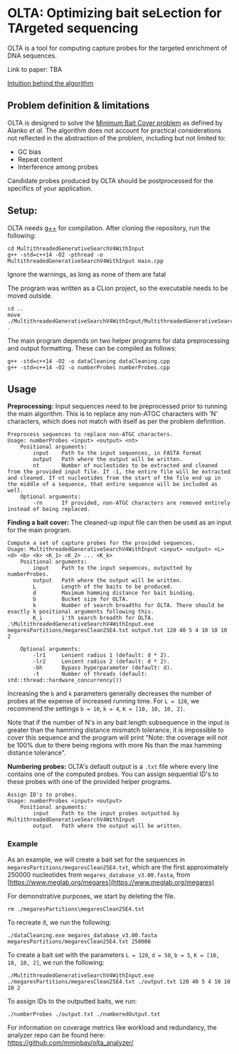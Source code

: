 # OLTA: Optimizing bait seLection for TArgeted sequencing
OLTA is a tool for computing capture probes for the targeted enrichment of DNA sequences.

Link to paper: TBA

[Intuition behind the algorithm](https://docs.google.com/document/d/1adsqc5_eGKedFmZoRJNOyW5d8rmos0pYJiEGGI2z050/edit?usp=sharing)

## Problem definition & limitations

OLTA is designed to solve the [Minimum Bait Cover problem](https://academic.oup.com/bioinformatics/article/38/Supplement_1/i177/6617487?login=true) as defined by Alanko _et al._ The algorithm does not account for practical considerations not reflected in the abstraction of the problem, including but not limited to:
* GC bias
* Repeat content
* Interference among probes

Candidate probes produced by OLTA should be postprocessed for the specifics of your application.

## Setup:

OLTA needs [g++](https://gcc.gnu.org) for compilation. After cloning the repository, run the following:
```
cd MultithreadedGenerativeSearchV4WithInput
g++ -std=c++14 -O2 -pthread -o MultithreadedGenerativeSearchV4WithInput main.cpp
```
Ignore the warnings, as long as none of them are fatal

The program was written as a CLion project, so the executable needs to be moved outside.
```
cd ..
move ./MultithreadedGenerativeSearchV4WithInput/MultithreadedGenerativeSearchV4WithInput.exe .
```
The main program depends on two helper programs for data preprocessing and output formatting. These can be compiled as follows:
```
g++ -std=c++14 -O2 -o dataCleaning dataCleaning.cpp
g++ -std=c++14 -O2 -o numberProbes numberProbes.cpp
```

## Usage
**Preprocessing:** Input sequences need to be preprocessed prior to running the main algorithm. This is to replace any non-ATGC characters with 'N' characters, which does not match with itself as per the problem definition. 

```
Preprocess sequences to replace non-ATGC characters.
Usage: numberProbes <input> <output> <nt>
    Positional arguments:
        input    Path to the input sequences, in FASTA format
        output   Path where the output will be written.
        nt       Number of nucleotides to be extracted and cleaned from the provided input file. If -1, the entire file will be extracted and cleaned. If nt nucleotides from the start of the file end up in the middle of a sequence, that entire sequence will be included as well.
    Optional arguments:
        -rn      If provided, non-ATGC characters are removed entirely instead of being replaced.
```
**Finding a bait cover:** The cleaned-up input file can then be used as an input for the main program.
```
Compute a set of capture probes for the provided sequences.
Usage: MultithreadedGenerativeSearchV4WithInput <input> <output> <L> <d> <b> <k> <K_1> <K_2> ... <K_k>
    Positional arguments:
        input    Path to the input sequences, outputted by numberProbes.
        output   Path where the output will be written.
        L        Length of the baits to be produced.
        d        Maximum hamming distance for bait binding.
        b        Bucket size for OLTA.
        k        Number of search breadths for OLTA. There should be exactly k positional arguments following this.
        K_i      i'th search breadth for OLTA.
.\MultithreadedGenerativeSearchV4WithInput.exe megaresPartitions/megaresClean25E4.txt output.txt 120 40 5 4 10 10 10 2

    Optional arguments:
        -lr1     Lenient radius 1 (default: d * 2).
        -lr2     Lenient radius 2 (default: d * 2).
        -bh      Bypass hyperparameter (default: d).
        -t       Number of threads (default: std::thread::hardware_concurrency())
```
Increasing the `b` and `k` parameters generally decreases the number of probes at the expense of increased running time. For `L = 120`, we recommend the settings `b = 10`, `k = 4`, `K = [10, 10, 10, 2]`.

Note that if the number of N's in any bait length subsequence in the input is greater than the hamming distance mismatch tolerance, it is impossible to cover this sequence and the program will print "Note: the coverage will not be 100% due to there being regions with more Ns than the max hamming distance tolerance".

**Numbering probes:** OLTA's default output is a `.txt` file where every line contains one of the computed probes. You can assign sequential ID's to these probes with one of the provided helper programs.
```
Assign ID's to probes.
Usage: numberProbes <input> <output>
    Positional arguments:
        input    Path to the input probes outputted by MultithreadedGenerativeSearchV4WithInput
        output   Path where the output will be written.
```

### Example
As an example, we will create a bait set for the sequences in `megaresPartitions/megaresClean25E4.txt`, which are the first approximately 250000 nucleotides from `megares_database_v3.00.fasta`, from [https://www.meglab.org/megares](https://www.meglab.org/megares)

For demonstrative purposes, we start by deleting the file.
```
rm ./megaresPartitions\megaresClean25E4.txt
```
To recreate it, we run the following:
```
./dataCleaning.exe megares_database_v3.00.fasta megaresPartitions/megaresClean25E4.txt 250000
```
To create a bait set with the parameters `L = 120`, `d = 50`, `b = 5`, `K = [10, 10, 10, 2]`, we run the following:
```
./MultithreadedGenerativeSearchV4WithInput.exe ./megaresPartitions/megaresClean25E4.txt ./output.txt 120 40 5 4 10 10 10 2
```
To assign IDs to the outputted baits, we run:
```
./numberProbes ./output.txt ./numberedOutput.txt
```
For information on coverage metrics like workload and redundancy, the analyzer repo can be found here: https://github.com/mminbay/olta_analyzer/
